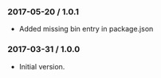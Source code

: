 ### 2017-05-20 / 1.0.1

* Added missing bin entry in package.json

### 2017-03-31 / 1.0.0

* Initial version.
